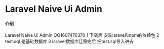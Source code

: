 # Laravel Naive Ui Admin

#### 介绍
Laravel Naive Ui Admin
QQ1607470370 
1 下载后 安装larave和npm的依赖包
2 test.sql 是基础数据库
3 laravel数据库迁移完后 把test.sql导入进去